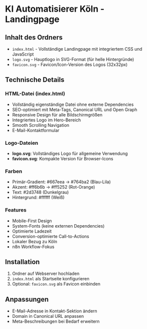 # KI Automatisierer Köln - Landingpage

## Inhalt des Ordners

- `index.html` - Vollständige Landingpage mit integriertem CSS und JavaScript
- `logo.svg` - Hauptlogo in SVG-Format (für helle Hintergründe)
- `favicon.svg` - Favicon/Icon-Version des Logos (32x32px)

## Technische Details

### HTML-Datei (index.html)
- Vollständig eigenständige Datei ohne externe Dependencies
- SEO-optimiert mit Meta-Tags, Canonical URL und Open Graph
- Responsive Design für alle Bildschirmgrößen
- Integriertes Logo im Hero-Bereich
- Smooth Scrolling Navigation
- E-Mail-Kontaktformular

### Logo-Dateien
- **logo.svg**: Vollständiges Logo für allgemeine Verwendung
- **favicon.svg**: Kompakte Version für Browser-Icons

### Farben
- Primär-Gradient: #667eea → #764ba2 (Blau-Lila)
- Akzent: #ff6b6b → #ff5252 (Rot-Orange)
- Text: #2d3748 (Dunkelgrau)
- Hintergrund: #ffffff (Weiß)

### Features
- Mobile-First Design
- System-Fonts (keine externen Dependencies)
- Optimierte Ladezeit
- Conversion-optimierte Call-to-Actions
- Lokaler Bezug zu Köln
- n8n Workflow-Fokus

## Installation

1. Ordner auf Webserver hochladen
2. `index.html` als Startseite konfigurieren
3. Optional: `favicon.svg` als Favicon einbinden

## Anpassungen

- E-Mail-Adresse in Kontakt-Sektion ändern
- Domain in Canonical URL anpassen
- Meta-Beschreibungen bei Bedarf erweitern